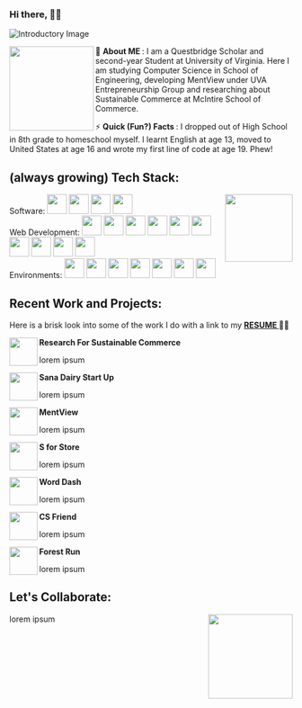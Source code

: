 ### Hi there, 👋🏽

![Introductory Image](https://i.imgur.com/cxv6yF0.png)

<img align="left" width="150" height="150" src="https://i.imgur.com/jROAX34.jpg"> 🤪 <b> About ME </b>: I am a Questbridge Scholar and second-year Student at University of Virginia. Here I am studying Computer Science in School of Engineering, developing MentView under UVA Entrepreneurship Group and researching about Sustainable Commerce at McIntire School of Commerce.

⚡ <b> Quick (Fun?) Facts </b>: I dropped out of High School in 8th grade to homeschool myself. I learnt English at age 13, moved to United States at age 16 and wrote my first line of code at age 19. Phew!
<br>

<h2> (always growing) Tech Stack: </h2> 
<img align="right" width="120" height="120" src="https://i.imgur.com/VbOurdi.gif"> 
Software: 
<code><img height="35" src="https://devicons.github.io/devicon/devicon.git/icons/java/java-original-wordmark.svg"></code>
<code><img height="35" src="https://seeklogo.com/images/P/python-logo-C50EED1930-seeklogo.com.png"></code>
<code><img height="35" src="https://user-images.githubusercontent.com/42747200/46140125-da084900-c26d-11e8-8ea7-c45ae6306309.png"></code>
<code><img height="35" src="https://www.r-project.org/logo/Rlogo.svg"></code>
<br>
Web Development: 
<code><img height="35" src="https://devicons.github.io/devicon/devicon.git/icons/html5/html5-original-wordmark.svg"></code>
<code><img height="35" src="https://devicons.github.io/devicon/devicon.git/icons/css3/css3-original-wordmark.svg"></code>
<code><img height="35" src="https://devicons.github.io/devicon/devicon.git/icons/javascript/javascript-original.svg"></code>
<code><img height="35" src="https://devicons.github.io/devicon/devicon.git/icons/bootstrap/bootstrap-plain-wordmark.svg"></code>
<code><img height="35" src="https://devicons.github.io/devicon/devicon.git/icons/mongodb/mongodb-original-wordmark.svg"></code>
<code><img height="35" src="https://devicons.github.io/devicon/devicon.git/icons/nodejs/nodejs-original-wordmark.svg"></code>
<code><img height="35" src="https://devicons.github.io/devicon/devicon.git/icons/npm/npm-original-wordmark.svg"></code>
<code><img height="35" src="https://devicons.github.io/devicon/devicon.git/icons/react/react-original-wordmark.svg"></code>
<code><img height="35" src="https://devicons.github.io/devicon/devicon.git/icons/redux/redux-original.svg"></code>
<code><img height="35" src="https://devicons.github.io/devicon/devicon.git/icons/jquery/jquery-original-wordmark.svg"></code>
<br>
Environments: 
<code><img height="35" src="https://devicons.github.io/devicon/devicon.git/icons/windows8/windows8-original.svg"></code>
<code><img height="35" src="https://devicons.github.io/devicon/devicon.git/icons/linux/linux-original.svg"></code>
<code><img height="35" src="https://devicons.github.io/devicon/devicon.git/icons/git/git-original-wordmark.svg"></code>
<code><img height="35" src="https://devicons.github.io/devicon/devicon.git/icons/heroku/heroku-plain-wordmark.svg"></code>
<code><img height="35" src="https://www.clipartkey.com/mpngs/m/38-381549_eclipse-ide-icon-png-transparent-png-png-download.png"></code>
<code><img height="35" src="https://devicons.github.io/devicon/devicon.git/icons/visualstudio/visualstudio-plain.svg"></code>
<code><img height="35" src="https://devicons.github.io/devicon/devicon.git/icons/pycharm/pycharm-original-wordmark.svg"></code>
<br>

<h2> Recent Work and Projects: </h2> 
<p> Here is a brisk look into some of the work I do with a link to my <b> <a href="http://github.com/areebakausar/areebakausar/blob/master/AreebaKausar_Fall2020.pdfl"> RESUME </a> 👩🏽 </b> </p>

<img align="left" width="50" height="50" src="https://i.imgur.com/jROAX34.jpg">
<b> Research For Sustainable Commerce </b>
<p> lorem ipsum </p>

<img align="left" width="50" height="50" src="https://i.imgur.com/jROAX34.jpg">
<b> Sana Dairy Start Up </b>
<p> lorem ipsum </p>

<img align="left" width="50" height="50" src="https://i.imgur.com/jROAX34.jpg">
<b>MentView </b>
<p> lorem ipsum </p>
 
 <img align="left" width="50" height="50" src="https://i.imgur.com/jROAX34.jpg">
<b> S for Store </b>
<p> lorem ipsum </p>

<img align="left" width="50" height="50" src="https://i.imgur.com/jROAX34.jpg">
<b> Word Dash </b>
<p> lorem ipsum </p>
 
 <img align="left" width="50" height="50" src="https://i.imgur.com/jROAX34.jpg">
<b> CS Friend </b>
<p> lorem ipsum </p>
 
 <img align="left" width="50" height="50" src="https://i.imgur.com/jROAX34.jpg">
<b> Forest Run </b>
<p> lorem ipsum </p>
 
<h2> Let's Collaborate: </h2> 

<img align="right" width="150" height="150" src="https://i.imgur.com/DSgUZt6.png">  <p> lorem ipsum  </p>
<p>  </p>
 
<!--
**areebakausar/areebakausar** is a ✨ _special_ ✨ repository because its `README.md` (this file) appears on your GitHub profile.

Here are some ideas to get you started:

- 🔭 I’m currently working on ...
- 🌱 I’m currently learning ...
- 👯 I’m looking to collaborate on ...
- 🤔 I’m looking for help with ...
- 💬 Ask me about ...
- 📫 How to reach me: ...
- 😄 Pronouns: ...
- ⚡ Fun fact: ...
-->
